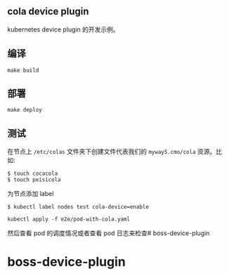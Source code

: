 ## cola device plugin

kubernetes device plugin 的开发示例。

## 编译

```shell
make build
```

## 部署

```shell
make deploy
```

## 测试

在节点上 `/etc/colas` 文件夹下创建文件代表我们的 `myway5.cmo/cola` 资源。比如:

```shell
$ touch cocacola
$ touch peisicola
```

为节点添加 label

```shell
$ kubectl label nodes test cola-device=enable
```

```shell
kubectl apply -f e2e/pod-with-cola.yaml
```

然后查看 pod 的调度情况或者查看 pod 日志来检查# boss-device-plugin
# boss-device-plugin

